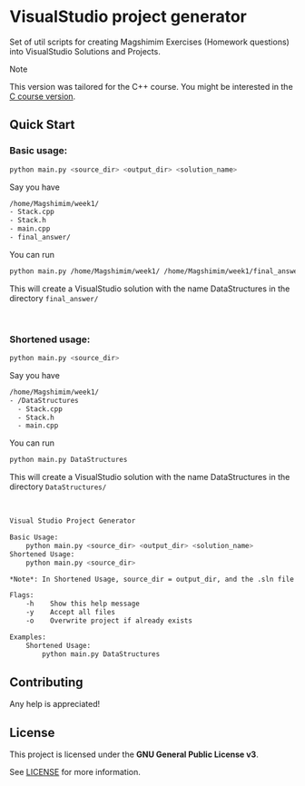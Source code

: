 # VisualStudio project generator

Set of util scripts for creating Magshimim Exercises (Homework questions)
into VisualStudio Solutions and Projects.

> [!NOTE]
> This version was tailored for the C++ course. You might be interested in the [C course version](https://github.com/Denloob/magshimim-project-generator/releases/tag/1.0.0).

## Quick Start

### Basic usage: 
```sh
python main.py <source_dir> <output_dir> <solution_name>
```

Say you have
```sh
/home/Magshimim/week1/
- Stack.cpp
- Stack.h
- main.cpp
- final_answer/
```

You can run
```sh
python main.py /home/Magshimim/week1/ /home/Magshimim/week1/final_answer/ DataStructures
```
This will create a VisualStudio solution with the name DataStructures in the directory `final_answer/`

<br>

### Shortened usage:
```sh
python main.py <source_dir>
```

Say you have
```sh
/home/Magshimim/week1/
- /DataStructures
  - Stack.cpp
  - Stack.h
  - main.cpp
```
You can run
```bash
python main.py DataStructures
```
This will create a VisualStudio solution with the name DataStructures in the directory `DataStructures/`

<br>

```bash
Visual Studio Project Generator

Basic Usage:
    python main.py <source_dir> <output_dir> <solution_name>
Shortened Usage:
    python main.py <source_dir>

*Note*: In Shortened Usage, source_dir = output_dir, and the .sln file name is the <source_dir> name.

Flags:
    -h    Show this help message
    -y    Accept all files
    -o    Overwrite project if already exists

Examples:
    Shortened Usage:
        python main.py DataStructures
```

## Contributing

Any help is appreciated!

## License

This project is licensed under the **GNU General Public License v3**.

See [LICENSE](LICENSE) for more information.
